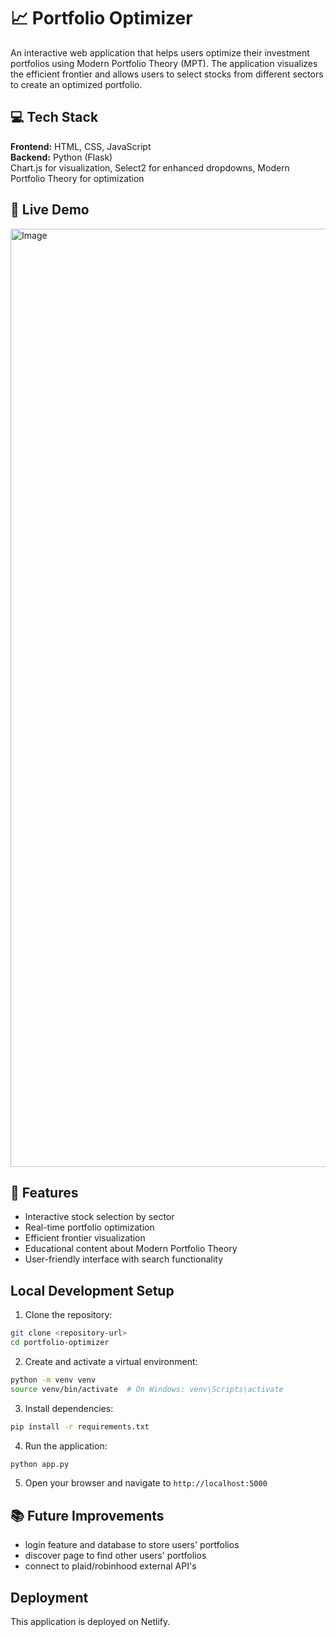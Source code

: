 # 📈 Portfolio Optimizer

An interactive web application that helps users optimize their investment portfolios using Modern Portfolio Theory (MPT). The application visualizes the efficient frontier and allows users to select stocks from different sectors to create an optimized portfolio.

## 💻 Tech Stack

**Frontend:** HTML, CSS, JavaScript
<br>
**Backend:** Python (Flask)
<br>
Chart.js for visualization,
Select2 for enhanced dropdowns,
Modern Portfolio Theory for optimization

## 📸 Live Demo 
<img width="1501" alt="Image" src="https://github.com/user-attachments/assets/b1b38f39-7b4b-4e96-b562-e4289beac53e" />

## 🎯 Features

- Interactive stock selection by sector
- Real-time portfolio optimization
- Efficient frontier visualization
- Educational content about Modern Portfolio Theory
- User-friendly interface with search functionality

## Local Development Setup

1. Clone the repository:
```bash
git clone <repository-url>
cd portfolio-optimizer
```

2. Create and activate a virtual environment:
```bash
python -m venv venv
source venv/bin/activate  # On Windows: venv\Scripts\activate
```

3. Install dependencies:
```bash
pip install -r requirements.txt
```

4. Run the application:
```bash
python app.py
```

5. Open your browser and navigate to `http://localhost:5000`

## 📚 Future Improvements
- login feature and database to store users' portfolios
- discover page to find other users' portfolios
- connect to plaid/robinhood external API's

## Deployment

This application is deployed on Netlify.
